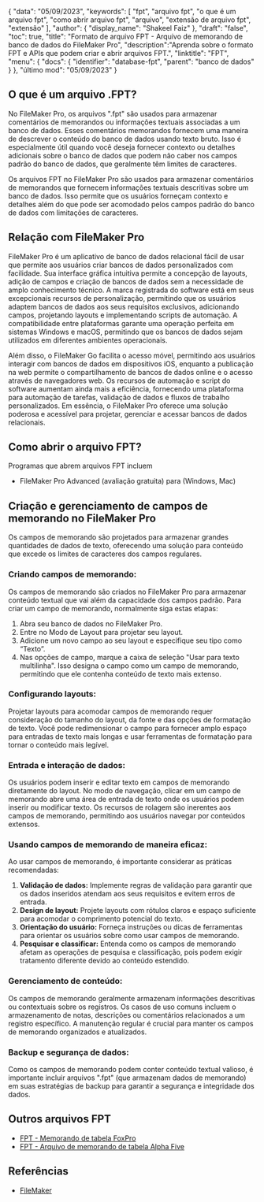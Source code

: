{
"data": "05/09/2023",
  "keywords": [
"fpt",
"arquivo fpt",
"o que é um arquivo fpt",
"como abrir arquivo fpt",
"arquivo",
"extensão de arquivo fpt",
"extensão"
],
  "author": {
"display_name": "Shakeel Faiz"
},
"draft": "false",
"toc": true,
"title": "Formato de arquivo FPT - Arquivo de memorando de banco de dados do FileMaker Pro",
  "description":"Aprenda sobre o formato FPT e APIs que podem criar e abrir arquivos FPT.",
"linktitle": "FPT",
  "menu": {
    "docs": {
      "identifier": "database-fpt",
"parent": "banco de dados"
}
},
"último mod": "05/09/2023"
}

## O que é um arquivo .FPT?

No FileMaker Pro, os arquivos ".fpt" são usados para armazenar comentários de memorandos ou informações textuais associadas a um banco de dados. Esses comentários memorandos fornecem uma maneira de descrever o conteúdo do banco de dados usando texto bruto. Isso é especialmente útil quando você deseja fornecer contexto ou detalhes adicionais sobre o banco de dados que podem não caber nos campos padrão do banco de dados, que geralmente têm limites de caracteres.

Os arquivos FPT no FileMaker Pro são usados para armazenar comentários de memorandos que fornecem informações textuais descritivas sobre um banco de dados. Isso permite que os usuários forneçam contexto e detalhes além do que pode ser acomodado pelos campos padrão do banco de dados com limitações de caracteres.

## Relação com FileMaker Pro

FileMaker Pro é um aplicativo de banco de dados relacional fácil de usar que permite aos usuários criar bancos de dados personalizados com facilidade. Sua interface gráfica intuitiva permite a concepção de layouts, adição de campos e criação de bancos de dados sem a necessidade de amplo conhecimento técnico. A marca registrada do software está em seus excepcionais recursos de personalização, permitindo que os usuários adaptem bancos de dados aos seus requisitos exclusivos, adicionando campos, projetando layouts e implementando scripts de automação. A compatibilidade entre plataformas garante uma operação perfeita em sistemas Windows e macOS, permitindo que os bancos de dados sejam utilizados em diferentes ambientes operacionais.

Além disso, o FileMaker Go facilita o acesso móvel, permitindo aos usuários interagir com bancos de dados em dispositivos iOS, enquanto a publicação na web permite o compartilhamento de bancos de dados online e o acesso através de navegadores web. Os recursos de automação e script do software aumentam ainda mais a eficiência, fornecendo uma plataforma para automação de tarefas, validação de dados e fluxos de trabalho personalizados. Em essência, o FileMaker Pro oferece uma solução poderosa e acessível para projetar, gerenciar e acessar bancos de dados relacionais.

## Como abrir o arquivo FPT?

Programas que abrem arquivos FPT incluem

- FileMaker Pro Advanced (avaliação gratuita) para (Windows, Mac)

## Criação e gerenciamento de campos de memorando no FileMaker Pro

Os campos de memorando são projetados para armazenar grandes quantidades de dados de texto, oferecendo uma solução para conteúdo que excede os limites de caracteres dos campos regulares.

### Criando campos de memorando:

Os campos de memorando são criados no FileMaker Pro para armazenar conteúdo textual que vai além da capacidade dos campos padrão. Para criar um campo de memorando, normalmente siga estas etapas:

1. Abra seu banco de dados no FileMaker Pro.
2. Entre no Modo de Layout para projetar seu layout.
3. Adicione um novo campo ao seu layout e especifique seu tipo como “Texto”.
4. Nas opções de campo, marque a caixa de seleção "Usar para texto multilinha". Isso designa o campo como um campo de memorando, permitindo que ele contenha conteúdo de texto mais extenso.

### Configurando layouts:

Projetar layouts para acomodar campos de memorando requer consideração do tamanho do layout, da fonte e das opções de formatação de texto. Você pode redimensionar o campo para fornecer amplo espaço para entradas de texto mais longas e usar ferramentas de formatação para tornar o conteúdo mais legível.

### Entrada e interação de dados:

Os usuários podem inserir e editar texto em campos de memorando diretamente do layout. No modo de navegação, clicar em um campo de memorando abre uma área de entrada de texto onde os usuários podem inserir ou modificar texto. Os recursos de rolagem são inerentes aos campos de memorando, permitindo aos usuários navegar por conteúdos extensos.

### Usando campos de memorando de maneira eficaz:

Ao usar campos de memorando, é importante considerar as práticas recomendadas:

1. **Validação de dados:** Implemente regras de validação para garantir que os dados inseridos atendam aos seus requisitos e evitem erros de entrada.
2. **Design de layout:** Projete layouts com rótulos claros e espaço suficiente para acomodar o comprimento potencial do texto.
3. **Orientação do usuário:** Forneça instruções ou dicas de ferramentas para orientar os usuários sobre como usar campos de memorando.
4. **Pesquisar e classificar:** Entenda como os campos de memorando afetam as operações de pesquisa e classificação, pois podem exigir tratamento diferente devido ao conteúdo estendido.

### Gerenciamento de conteúdo:

Os campos de memorando geralmente armazenam informações descritivas ou contextuais sobre os registros. Os casos de uso comuns incluem o armazenamento de notas, descrições ou comentários relacionados a um registro específico. A manutenção regular é crucial para manter os campos de memorando organizados e atualizados.

### Backup e segurança de dados:

Como os campos de memorando podem conter conteúdo textual valioso, é importante incluir arquivos ".fpt" (que armazenam dados de memorando) em suas estratégias de backup para garantir a segurança e integridade dos dados.

## Outros arquivos FPT

- [FPT - Memorando de tabela FoxPro](/pt/database/fpt-foxpro/)
- [FPT - Arquivo de memorando de tabela Alpha Five](/pt/database/fpt-alphafive/)

## Referências
* [FileMaker](https://en.wikipedia.org/wiki/FileMaker)

